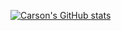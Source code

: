 [![Carson's GitHub stats](https://github-readme-stats-git-master-carsonbergens-projects.vercel.app/api/top-langs?username=carsonbergen&theme=transparent&langs_count=20)](https://github.com/carsonbergen)

